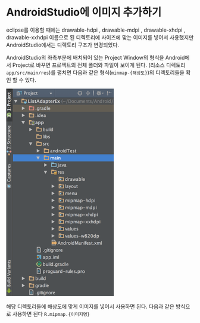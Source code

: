 # AndroidStudio에 이미지 추가하기

eclipse를 이용할 때에는 drawable-hdpi , drawable-mdpi , drawable-xhdpi , drawable-xxhdpi 이름으로 된 디렉토리에 사이즈에 맞는 이미지를 넣어서 사용했지만 AndroidStudio에서는 디렉토리 구조가 변경되었다.

AndroidStudio의 좌측부분에 배치되어 있는 Project Window의 형식을 Android에서 Project로 바꾸면 프로젝트의 전체 폴더와 파일이 보이게 된다. (리소스 디렉토리`app/src/main/res`)를 펼치면 다음과 같은 형식(`minmap-{해상도}`)의 디렉토리들을 확인 할 수 있다.

![image00](res/android_studio_add_image_00.png)

해당 디렉토리들에 해상도에 맞게 이미지를 넣어서 사용하면 된다. 다음과 같은 방식으로 사용하면 된다 `R.mipmap.{이미지명}`
